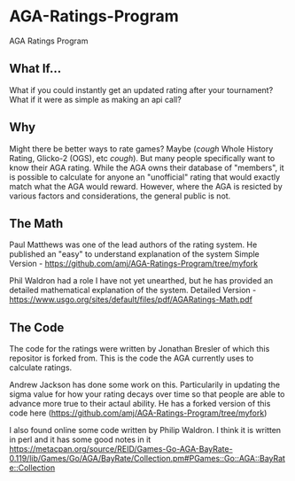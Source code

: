 # AGA-Ratings-Program
AGA Ratings Program

## What If...
What if you could instantly get an updated rating after your tournament? What if it were as simple as making an api call?

## Why
Might there be better ways to rate games? Maybe (*cough* Whole History Rating, Glicko-2 (OGS), etc *cough*). But many people specifically want to know their AGA rating. While the AGA owns their database of "members", it is possible to calculate for anyone an "unofficial" rating that would exactly match what the AGA would reward. However, where the AGA is resicted by various factors and considerations, the general public is not.

## The Math
Paul Matthews was one of the lead authors of the rating system. He published an "easy" to understand explanation of the system
Simple Version - https://github.com/amj/AGA-Ratings-Program/tree/myfork

Phil Waldron had a role I have not yet unearthed, but he has provided an detailed mathematical explanation of the system.
Detailed Version - https://www.usgo.org/sites/default/files/pdf/AGARatings-Math.pdf

## The Code
The code for the ratings were written by Jonathan Bresler of which this repositor is forked from. This is the code the AGA currently uses to calculate ratings.

Andrew Jackson has done some work on this. Particularily in updating the sigma value for how your rating decays over time so that people are able to advance more true to their actaul ability.
He has a forked version of this code here (https://github.com/amj/AGA-Ratings-Program/tree/myfork)

I also found online some code written by Philip Waldron. I think it is written in perl and it has some good notes in it
https://metacpan.org/source/REID/Games-Go-AGA-BayRate-0.119/lib/Games/Go/AGA/BayRate/Collection.pm#PGames::Go::AGA::BayRate::Collection

